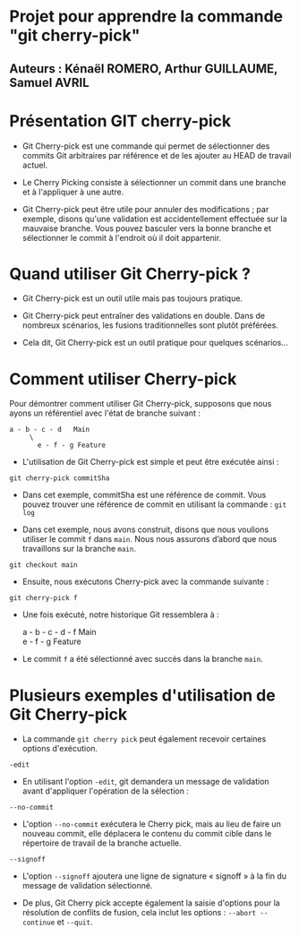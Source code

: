 # Projet pour apprendre la commande "git cherry-pick"

## Auteurs : Kénaël ROMERO, Arthur GUILLAUME, Samuel AVRIL

# Présentation GIT cherry-pick 

- Git Cherry-pick est une commande qui permet de sélectionner des commits Git arbitraires par référence et de les ajouter au HEAD de travail actuel. 

- Le Cherry Picking consiste à sélectionner un commit dans une branche et à l'appliquer à une autre.

- Git Cherry-pick peut être utile pour annuler des modifications ; par exemple, disons qu'une validation est accidentellement effectuée sur la mauvaise branche. Vous pouvez basculer vers la bonne branche et sélectionner le commit à l'endroit où il doit appartenir.

# Quand utiliser Git Cherry-pick ?

- Git Cherry-pick est un outil utile mais pas toujours pratique. 

- Git Cherry-pick peut entraîner des validations en double. Dans de nombreux scénarios, les fusions traditionnelles sont plutôt préférées.

- Cela dit, Git Cherry-pick est un outil pratique pour quelques scénarios...

# Comment utiliser Cherry-pick 

Pour démontrer comment utiliser Git Cherry-pick, supposons que nous ayons un référentiel avec l'état de branche suivant :

    a - b - c - d   Main
         \
           e - f - g Feature

- L'utilisation de Git Cherry-pick est simple et peut être exécutée ainsi :

`git cherry-pick commitSha`

- Dans cet exemple, commitSha est une référence de commit. Vous pouvez trouver une référence de commit en utilisant la commande : `git log`

- Dans cet exemple, nous avons construit, disons que nous voulions utiliser le commit `f` dans `main`. Nous nous assurons d’abord que nous travaillons sur la branche `main`.

`git checkout main`

- Ensuite, nous exécutons Cherry-pick avec la commande suivante :

`git cherry-pick f`

- Une fois exécuté, notre historique Git ressemblera à :

    a - b - c - d - f   Main
         \
           e - f - g Feature

- Le commit `f` a été sélectionné avec succès dans la branche `main`.

# Plusieurs exemples d'utilisation de Git Cherry-pick 

- La commande `git cherry pick` peut également recevoir certaines options d'exécution.

`-edit`

- En utilisant l'option `-edit`, git demandera un message de validation avant d'appliquer l'opération de la sélection :

`--no-commit` 

- L'option `--no-commit` exécutera le Cherry pick, mais au lieu de faire un nouveau commit, elle déplacera le contenu du commit cible dans le répertoire de travail de la branche actuelle.

`--signoff`

- L'option `--signoff` ajoutera une ligne de signature « signoff » à la fin du message de validation sélectionné.

- De plus, Git Cherry pick accepte également la saisie d'options pour la résolution de conflits de fusion, cela inclut les options : `--abort --continue` et `--quit`. 











